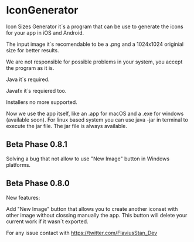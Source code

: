 # IconGenerator

Icon Sizes Generator it´s a program that can be use to generate the icons for your app in iOS and Android.

The input image  it´s recomendable to be a .png and a 1024x1024 originial size for better results.

We are not responsible for possible problems in your system, you accept the program as it is.

Java it´s required.

Javafx it´s requiered too.

Installers no more supported.
 
Now we use the app itself, like an .app for macOS and a .exe for windows (available soon). For linux based system you can use java -jar in terminal to execute the jar file. The jar file is always available.

## Beta Phase 0.8.1

Solving a bug that not allow to use "New Image" button in Windows platforms.

## Beta Phase 0.8.0

New features:

Add "New Image" button that allows you to create another iconset with other image without 
clossing manually the app. This button will delete your current work if it wasn´t exported.

For any issue contact with https://twitter.com/FlaviusStan_Dev


